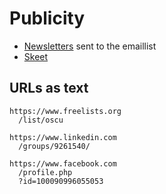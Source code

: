 # Publicity

- [Newsletters](newsletter_archive.md) sent to the emaillist
- [Skeet](skeets.md)


## URLs as text

```text
https://www.freelists.org
  /list/oscu

https://www.linkedin.com
  /groups/9261540/

https://www.facebook.com
  /profile.php
  ?id=100090996055053
```
